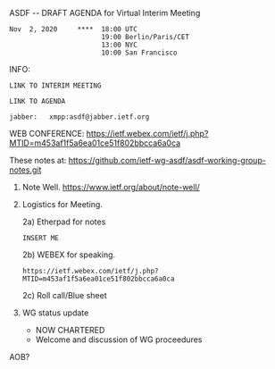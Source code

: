 ASDF -- DRAFT AGENDA for Virtual Interim Meeting

    Nov  2, 2020     ****  18:00 UTC
                           19:00 Berlin/Paris/CET
                           13:00 NYC
                           10:00 San Francisco


INFO:

    LINK TO INTERIM MEETING

    LINK TO AGENDA

    jabber:   xmpp:asdf@jabber.ietf.org

WEB CONFERENCE:
   https://ietf.webex.com/ietf/j.php?MTID=m453af1f5a6ea01ce51f802bbcca6a0ca

   These notes at: https://github.com/ietf-wg-asdf/asdf-working-group-notes.git

1. Note Well.  https://www.ietf.org/about/note-well/

2. Logistics for Meeting.

    2a) Etherpad for notes

       INSERT ME

    2b) WEBEX for speaking.

       https://ietf.webex.com/ietf/j.php?MTID=m453af1f5a6ea01ce51f802bbcca6a0ca

   2c) Roll call/Blue sheet

3. WG status update
   * NOW CHARTERED
   * Welcome and discussion of WG proceedures

AOB?


